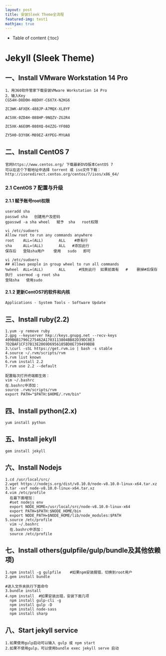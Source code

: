 ```yaml
---
layout: post
title: 安装Sleek Theme全流程
featured-img: test1
mathjax: true
---
```


* Table of content
{:toc}

# Jekyll (Sleek Theme)
## 一、Install VMware Workstation 14 Pro

```
1、用360软件管家下载安装VMware Workstation 14 Pro
2、输入Key
CG54H-D8D0H-H8DHY-C6X7X-N2KG6

ZC3WK-AFXEK-488JP-A7MQX-XL8YF

AC5XK-0ZD4H-088HP-9NQZV-ZG2R4

ZC5XK-A6E0M-080XQ-04ZZG-YF08D

ZY5H0-D3Y8K-M89EZ-AYPEG-MYUA8
```

## 二、Install CentOS 7
```
官网https://www.centos.org/ 下载最新DVD版本CentOS 7 
可以在这个下载地址中选择 torrent 或 iso文件下载：
http://isoredirect.centos.org/centos/7/isos/x86_64/
```

###  2.1 CentOS 7 配置与升级
#### 2.1.1 赋予账号root权限

```
useradd sha
passwd sha   创建用户及密码
gpasswd -a sha wheel   赋予  sha   root权限

vi /etc/sudoers
Allow root to run any commands anywhere
root    ALL=(ALL)       ALL    #原有行
sha     ALL=(ALL)       ALL   #添加此行
保存后   登陆sha用户    使用   sudo   即可

vi /etc/sudoers
## Allows people in group wheel to run all commands
%wheel  ALL=(ALL)       ALL      #找到此行  如果前面有   #    删掉#后保存
执行  usermod -g root sha 
登陆sha   使用sudo 
```

#### 2.1.2 更新CentOS7的软件和内核
```
Applications - System Tools - Software Update
```

## 三、Install ruby(2.2)
```
1.yum -y remove ruby
2.gpg --keyserver hkp://keys.gnupg.net --recv-keys 409B6B1796C275462A1703113804BB82D39DC0E3 7D2BAF1CF37B13E2069D6956105BD0E739499BDB
3.\curl -sSL https://get.rvm.io | bash -s stable
4.source ~/.rvm/scripts/rvm
5.rvm list known
6.rvm install 2.2
7.rvm use 2.2 --default

配置每次打开终端都生效：
vim ~/.bashrc
在.bashrc中添加：
source .rvm/scripts/rvm
export PATH="$PATH:$HOME/.rvm/bin"
```

## 四、Install python(2.x)
```
yum install python
```

## 五、Install jekyll
```
gem install jekyll
```

## 六、Install Nodejs
```
1.cd /usr/local/src/
2.wget https://nodejs.org/dist/v8.10.0/node-v8.10.0-linux-x64.tar.xz
3.tar -xvf node-v8.10.0-linux-x64.tar.xz
4.vim /etc/profile
  在最下面增加：
  #set nodejs env
  export NODE_HOME=/usr/local/src/node-v8.10.0-linux-x64
  export PATH=$PATH:$NODE_HOME/bin
  export NODE_PATH=$NODE_HOME/lib/node_modules:$PATH
5.source /etc/profile
  vim ~/.bashrc
  在.bashrc中添加：
  source /etc/profile
```

## 七、Install others(gulpfile/gulp/bundle及其他依赖项)
```
1.npm install -g gulpfile    #如果npm安装报错，切换到root用户
2.gem install bundle

#进入文件夹执行下面命令
3.bundle install 
4.npm install  #如果安装出错，安装下面几项
  npm install gulp-cli -g
  npm install gulp -D
  npm install node-sass
  npm install sharp
```

## 八、Start jekyll service
```
1.如果使用gulp启动可以输入 gulp 或 npm start 
2.如果不使用gulp，可以使用bundle exec jekyll serve 启动
```

